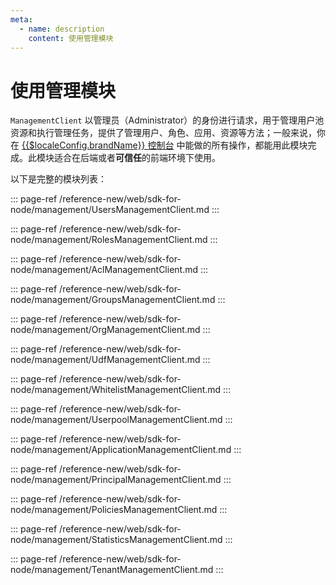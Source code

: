 ```yaml
---
meta:
  - name: description
    content: 使用管理模块
---
```


# 使用管理模块

<LastUpdated/>

`ManagementClient` 以管理员（Administrator）的身份进行请求，用于管理用户池资源和执行管理任务，提供了管理用户、角色、应用、资源等方法；一般来说，你在 [{{$localeConfig.brandName}} 控制台](https://console.authing.cn/console/userpool) 中能做的所有操作，都能用此模块完成。此模块适合在后端或者**可信任**的前端环境下使用。

以下是完整的模块列表：

::: page-ref /reference-new/web/sdk-for-node/management/UsersManagementClient.md
:::

::: page-ref /reference-new/web/sdk-for-node/management/RolesManagementClient.md
:::

::: page-ref /reference-new/web/sdk-for-node/management/AclManagementClient.md
:::

::: page-ref /reference-new/web/sdk-for-node/management/GroupsManagementClient.md
:::

::: page-ref /reference-new/web/sdk-for-node/management/OrgManagementClient.md
:::

::: page-ref /reference-new/web/sdk-for-node/management/UdfManagementClient.md
:::

::: page-ref /reference-new/web/sdk-for-node/management/WhitelistManagementClient.md
:::

::: page-ref /reference-new/web/sdk-for-node/management/UserpoolManagementClient.md
:::

::: page-ref /reference-new/web/sdk-for-node/management/ApplicationManagementClient.md
:::

::: page-ref /reference-new/web/sdk-for-node/management/PrincipalManagementClient.md
:::

::: page-ref /reference-new/web/sdk-for-node/management/PoliciesManagementClient.md
:::

::: page-ref /reference-new/web/sdk-for-node/management/StatisticsManagementClient.md
:::

::: page-ref /reference-new/web/sdk-for-node/management/TenantManagementClient.md
:::